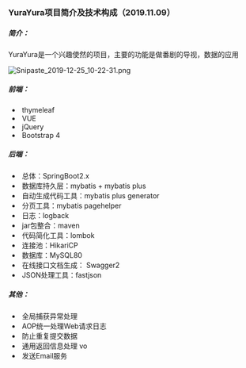 ### YuraYura项目简介及技术构成（2019.11.09）



##### 简介：

YuraYura是一个兴趣使然的项目，主要的功能是做番剧的导视，数据的应用

![Snipaste_2019-12-25_10-22-31.png](https://i.loli.net/2019/12/25/ZdQiAefXL5SmHcb.png) 



##### 前端：

- ​    thymeleaf
- ​    VUE
- ​    jQuery
- ​    Bootstrap 4

##### 后端：

- ​    总体：SpringBoot2.x
- ​    数据库持久层：mybatis + mybatis plus
- ​    自动生成代码工具：mybatis plus generator
- ​    分页工具：mybatis pagehelper
- ​    日志：logback
- ​    jar包整合：maven
- ​    代码简化工具：lombok
- ​    连接池：HikariCP
- ​    数据库：MySQL80
- ​    在线接口文档生成： Swagger2
- ​    JSON处理工具：fastjson

##### 其他：

- ​    全局捕获异常处理
- ​    AOP统一处理Web请求日志
- ​    防止重复提交数据
- ​    通用返回信息处理 vo
- ​    发送Email服务
